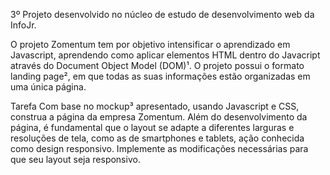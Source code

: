 3º Projeto desenvolvido no núcleo de estudo de desenvolvimento web da InfoJr.

O projeto Zomentum tem por objetivo intensificar o aprendizado em Javascript, aprendendo como aplicar elementos HTML dentro do Javacript através do Document Object Model (DOM)¹. O projeto possui o formato landing page², em que todas as suas informações estão organizadas em uma única página.

Tarefa
Com base no mockup³ apresentado, usando Javascript e CSS, construa a página da empresa Zomentum. Além do desenvolvimento da página, é fundamental que o layout se adapte a diferentes larguras e resoluções de tela, como as de smartphones e tablets, ação conhecida como design responsivo. Implemente as modificações necessárias para que seu layout seja responsivo.

